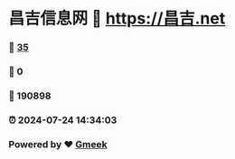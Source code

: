 # 昌吉信息网 :link: https://昌吉.net 
### :page_facing_up: [35](https://昌吉.net/tag.html) 
### :speech_balloon: 0 
### :hibiscus: 190898 
### :alarm_clock: 2024-07-24 14:34:03 
### Powered by :heart: [Gmeek](https://github.com/Meekdai/Gmeek)
